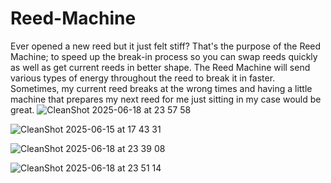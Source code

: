 # Reed-Machine
Ever opened a new reed but it just felt stiff? That's the purpose of the Reed Machine; to speed up the break-in process so you can swap reeds quickly as well as get current reeds in better shape. The Reed Machine will send various types of energy throughout the reed to break it in faster. Sometimes, my current reed breaks at the wrong times and having a little machine that prepares my next reed for me just sitting in my case would be great.
![CleanShot 2025-06-18 at 23 57 58](https://github.com/user-attachments/assets/8dd47e5a-a162-46aa-a8d6-8204e8cfb785)



![CleanShot 2025-06-15 at 17 43 31](https://github.com/user-attachments/assets/58bc8937-7656-4338-9612-d2ef276c21c2)


![CleanShot 2025-06-18 at 23 39 08](https://github.com/user-attachments/assets/82d7a877-530c-4203-85f6-cbce032a9f74)






![CleanShot 2025-06-18 at 23 51 14](https://github.com/user-attachments/assets/d0d475da-43e0-47df-b293-fcfcd250cf97)

